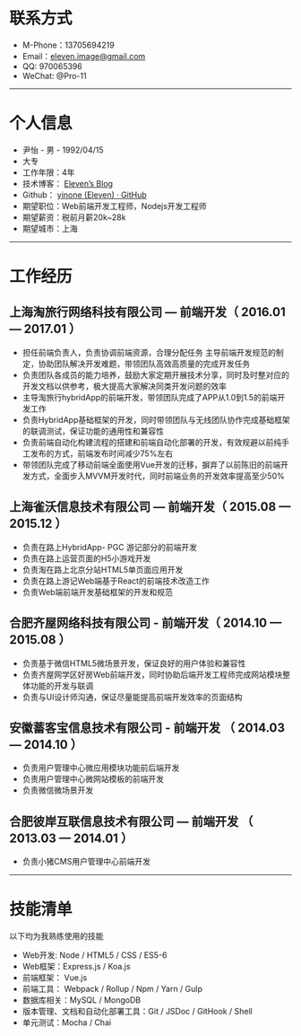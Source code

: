 # 联系方式
* M-Phone：13705694219
* Email：eleven.image@gmail.com
* QQ: 970065396
* WeChat: @Pro-11

- - - -

# 个人信息
* 尹怡 - 男 - 1992/04/15
* 大专 
* 工作年限：4年
* 技术博客： [Eleven’s Blog](http://varyone.com/)
* Github： [yinone (Eleven) · GitHub](https://github.com/yinone)
* 期望职位：Web前端开发工程师，Nodejs开发工程师
* 期望薪资：税前月薪20k~28k
* 期望城市：上海

- - - -

# 工作经历
## 上海淘旅行网络科技有限公司 — 前端开发（ 2016.01 — 2017.01 ）
* 担任前端负责人，负责协调前端资源，合理分配任务
主导前端开发规范的制定，协助团队解决开发难题，带领团队高效高质量的完成开发任务
* 负责团队各成员的能力培养，鼓励大家定期开展技术分享，同时及时整对应的开发文档以供参考，极大提高大家解决同类开发问题的效率
* 主导淘旅行hybridApp的前端开发，带领团队完成了APP从1.0到1.5的前端开发工作
* 负责HybridApp基础框架的开发，同时带领团队与无线团队协作完成基础框架的联调测试，保证功能的通用性和兼容性
* 负责前端自动化构建流程的搭建和前端自动化部署的开发，有效规避以前纯手工发布的方式，前端发布时间减少75%左右
* 带领团队完成了移动前端全面使用Vue开发的迁移，摒弃了以前陈旧的前端开发方式，全面步入MVVM开发时代，同时前端业务的开发效率提高至少50%
 

## 上海雀沃信息技术有限公司 — 前端开发（ 2015.08 — 2015.12 ）
* 负责在路上HybridApp- PGC 游记部分的前端开发
* 负责在路上运营页面的H5小游戏开发
* 负责淘在路上北京分站HTML5单页面应用开发
* 负责在路上游记Web端基于React的前端技术改造工作
* 负责Web端前端开发基础框架的开发和规范


## 合肥齐屋网络科技有限公司 - 前端开发（ 2014.10 — 2015.08 ）
* 负责基于微信HTML5微场景开发，保证良好的用户体验和兼容性
* 负责齐屋网学区好房Web前端开发，同时协助后端开发工程师完成网站模块整体功能的开发与联调
* 负责与UI设计师沟通，保证尽量能提高前端开发效率的页面结构


## 安徽蓄客宝信息技术有限公司 - 前端开发 （ 2014.03 — 2014.10 ） 
* 负责用户管理中心微应用模块功能前后端开发
* 负责用户管理中心微网站模板的前端开发
* 负责微信微场景开发


## 合肥彼岸互联信息技术有限公司 — 前端开发 （ 2013.03 — 2014.01 ）
* 负责小猪CMS用户管理中心前端开发

- - - -

# 技能清单
以下均为我熟练使用的技能

* Web开发:   Node / HTML5 / CSS / ES5-6
* Web框架：Express.js / Koa.js
* 前端框架： Vue.js 
* 前端工具： Webpack / Rollup / Npm / Yarn / Gulp
* 数据库相关：MySQL / MongoDB
* 版本管理、文档和自动化部署工具：Git / JSDoc / GitHook / Shell
* 单元测试：Mocha / Chai
